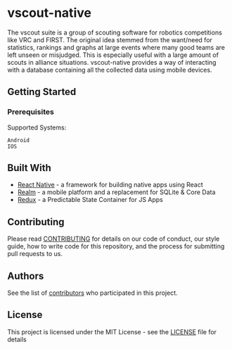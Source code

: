 # vscout-native

The vscout suite is a group of scouting software for robotics competitions like VRC and FIRST. The original idea stemmed from the want/need for statistics, rankings and graphs at large events where many good teams are left unseen or misjudged. This is especially useful with a large amount of scouts in alliance situations. vscout-native provides a way of interacting with a database containing all the collected data using mobile devices.

## Getting Started

### Prerequisites

Supported Systems:

```
Android
IOS
```

## Built With

* [React Native](https://facebook.github.io/react-native/) - a framework for building native apps using React
* [Realm](https://realm.io/) - a mobile platform and a replacement for SQLite & Core Data
* [Redux](https://redux.js.org/) - a Predictable State Container for JS Apps

## Contributing

Please read [CONTRIBUTING](https://vscout.readthedocs.io/en/latest/contributing/index.html) for details on our code of conduct, our style guide, how to write code for this repository, and the process for submitting pull requests to us.

## Authors

See the list of [contributors](https://github.com/seenrobotics/vscout-native/contributors) who participated in this project.

## License

This project is licensed under the MIT License - see the [LICENSE](LICENSE) file for details
